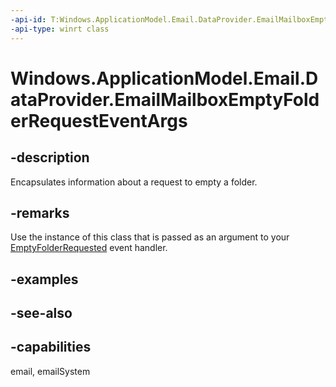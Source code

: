 ```yaml
---
-api-id: T:Windows.ApplicationModel.Email.DataProvider.EmailMailboxEmptyFolderRequestEventArgs
-api-type: winrt class
---
```


<!-- Class syntax.
public class EmailMailboxEmptyFolderRequestEventArgs : Windows.ApplicationModel.Email.DataProvider.IEmailMailboxEmptyFolderRequestEventArgs
-->

# Windows.ApplicationModel.Email.DataProvider.EmailMailboxEmptyFolderRequestEventArgs

## -description
Encapsulates information about a request to empty a folder.

## -remarks
Use the instance of this class that is passed as an argument to your [EmptyFolderRequested](emaildataproviderconnection_emptyfolderrequested.md) event handler.

## -examples

## -see-also

## -capabilities
email, emailSystem
